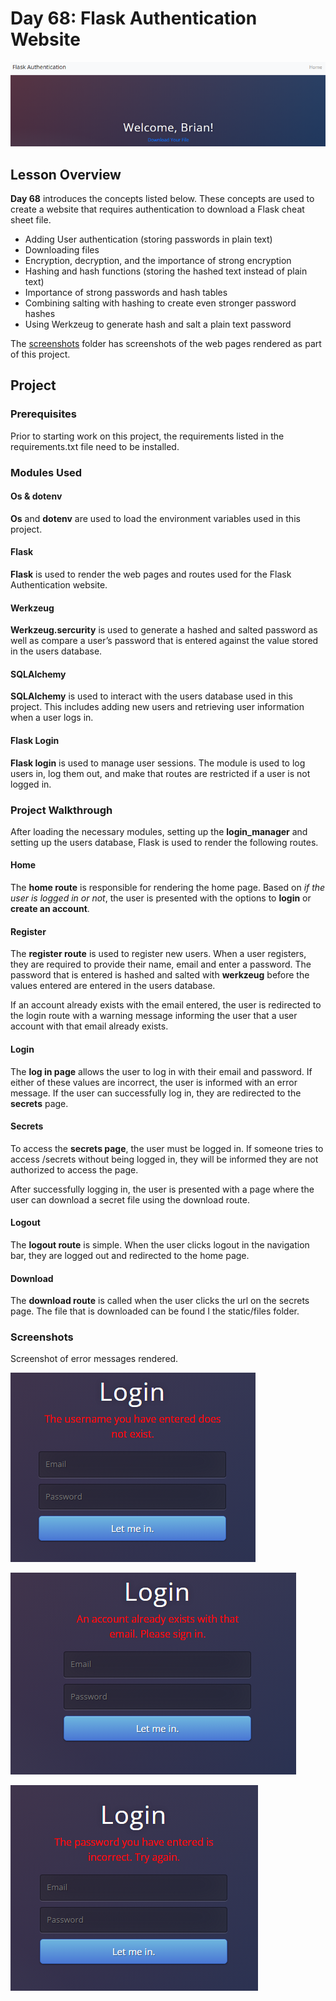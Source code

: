 # Day 68: Flask Authentication Website
![Secrets page screenshot](../Images/Day68-Secretspage.png)
## Lesson Overview
**Day 68** introduces the concepts listed below. These concepts are used to create a website that requires authentication to download a Flask cheat sheet file.
-	Adding User authentication (storing passwords in plain text)
-	Downloading files
-	Encryption, decryption, and the importance of strong encryption
-	Hashing and hash functions (storing the hashed text instead of plain text)
-	Importance of strong passwords and hash tables
-	Combining salting with hashing to create even stronger password hashes
-	Using Werkzeug to generate hash and salt a plain text password

The [screenshots](screenshots) folder has screenshots of the web pages rendered as part of this project.
## Project
### Prerequisites
Prior to starting work on this project, the requirements listed in the requirements.txt file need to be installed.
### Modules Used
#### Os & dotenv
**Os** and **dotenv** are used to load the environment variables used in this project.
#### Flask
**Flask** is used to render the web pages and routes used for the Flask Authentication website.
#### Werkzeug
**Werkzeug.sercurity** is used to generate a hashed and salted password as well as compare a user’s password that is entered against the value stored in the users database.
#### SQLAlchemy
**SQLAlchemy** is used to interact with the users database used in this project. This includes adding new users and retrieving user information when a user logs in.
#### Flask Login
**Flask login** is used to manage user sessions. The module is used to log users in, log them out, and make that routes are restricted if a user is not logged in.
### Project Walkthrough
After loading the necessary modules, setting up the **login_manager** and setting up the users database, Flask is used to render the following routes.
#### Home
The **home route** is responsible for rendering the home page. Based on *if the user is logged in or not*, the user is presented with the options to **login** or **create an account**.
#### Register
The **register route** is used to register new users. When a user registers, they are required to provide their name, email and enter a password. The password that is entered is hashed and salted with **werkzeug** before the values entered are entered in the users database.

If an account already exists with the email entered, the user is redirected to the login route with a warning message informing the user that a user account with that email already exists.
#### Login
The **log in page** allows the user to log in with their email and password. If either of these values are incorrect, the user is informed with an error message. If the user can successfully log in, they are redirected to the **secrets** page.
#### Secrets
To access the **secrets page**, the user must be logged in. If someone tries to access /secrets without being logged in, they will be informed they are not authorized to access the page.

After successfully logging in, the user is presented with a page where the user can download a secret file using the download route.
#### Logout
The **logout route** is simple. When the user clicks logout in the navigation bar, they are logged out and redirected to the home page.
#### Download
The **download route** is called when the user clicks the url on the secrets page. The file that is downloaded can be found I the static/files folder.

### Screenshots
Screenshot of error messages rendered.

![Account does not exist message](../Images/Day68-Err-AccountDoesNotExist.png)

![Account allready exists message](../Images/Day68-Err-AccountExists.png)

![Password entered is incorrect message](<../Images/Day68-Err-Incorrect PW.png>)